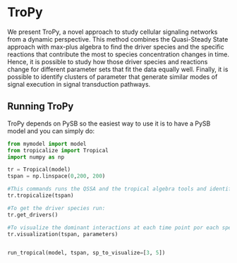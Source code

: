 # TroPy

We present TroPy, a novel approach to study cellular signaling networks from a dynamic perspective. This method combines the Quasi-Steady State approach with max-plus algebra to find the driver species and the specific reactions that contribute the most to species concentration changes in time. Hence, it is possible to study how those driver species and reactions change for different parameter sets that fit the data equally well. Finally, it is possible to identify clusters of parameter that generate similar modes of signal execution in signal transduction pathways.

## Running TroPy

TroPy depends on PySB so the easiest  way to use it is to have a PySB model and you can simply do:
```python
from mymodel import model
from tropicalize import Tropical
import numpy as np

tr = Tropical(model)
tspan = np.linspace(0,200, 200)

#This commands runs the QSSA and the tropical algebra tools and identify the drivers and passenger species
tr.tropicalize(tspan)

#To get the driver species run:
tr.get_drivers()

#To visualize the dominant interactions at each time point por each species run:
tr.visualization(tspan, parameters)


run_tropical(model, tspan, sp_to_visualize=[3, 5])
```
